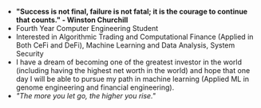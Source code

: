 - **"Success is not final, failure is not fatal; it is the courage to continue that counts." - Winston Churchill**
- Fourth Year Computer Engineering Student
- Interested in Algorithmic Trading and Computational Finance (Applied in Both CeFi and DeFi), Machine Learning and Data Analysis, System Security
- I have a dream of becoming one of the greatest investor in the world (including having the highest net worth in the world) and hope that one day I will be able to pursue my path in machine learning (Applied ML in genome engineering and financial engineering).
- *"The more you let go, the higher you rise."*

<!--
**AlienX77-cmd/AlienX77-cmd** is a ✨ _special_ ✨ repository because its `README.md` (this file) appears on your GitHub profile.

Here are some ideas to get you started:

- 🔭 I’m currently working on ...
- 🌱 I’m currently learning ...
- 👯 I’m looking to collaborate on ...
- 🤔 I’m looking for help with ...
- 💬 Ask me about ...
- 📫 How to reach me: ...
- 😄 Pronouns: ...
- ⚡ Fun fact: ...
-->
